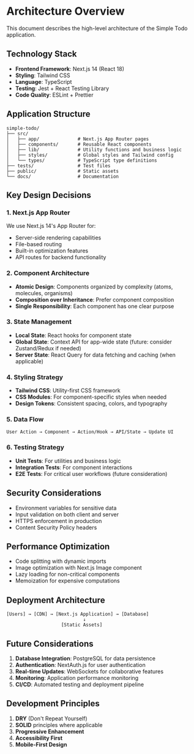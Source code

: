 # Architecture Overview

This document describes the high-level architecture of the Simple Todo application.

## Technology Stack

- **Frontend Framework**: Next.js 14 (React 18)
- **Styling**: Tailwind CSS
- **Language**: TypeScript
- **Testing**: Jest + React Testing Library
- **Code Quality**: ESLint + Prettier

## Application Structure

```
simple-todo/
├── src/
│   ├── app/              # Next.js App Router pages
│   ├── components/       # Reusable React components
│   ├── lib/              # Utility functions and business logic
│   ├── styles/           # Global styles and Tailwind config
│   └── types/            # TypeScript type definitions
├── tests/                # Test files
├── public/               # Static assets
└── docs/                 # Documentation
```

## Key Design Decisions

### 1. Next.js App Router
We use Next.js 14's App Router for:
- Server-side rendering capabilities
- File-based routing
- Built-in optimization features
- API routes for backend functionality

### 2. Component Architecture
- **Atomic Design**: Components organized by complexity (atoms, molecules, organisms)
- **Composition over Inheritance**: Prefer component composition
- **Single Responsibility**: Each component has one clear purpose

### 3. State Management
- **Local State**: React hooks for component state
- **Global State**: Context API for app-wide state (future: consider Zustand/Redux if needed)
- **Server State**: React Query for data fetching and caching (when applicable)

### 4. Styling Strategy
- **Tailwind CSS**: Utility-first CSS framework
- **CSS Modules**: For component-specific styles when needed
- **Design Tokens**: Consistent spacing, colors, and typography

### 5. Data Flow

```
User Action → Component → Action/Hook → API/State → Update UI
```

### 6. Testing Strategy
- **Unit Tests**: For utilities and business logic
- **Integration Tests**: For component interactions
- **E2E Tests**: For critical user workflows (future consideration)

## Security Considerations

- Environment variables for sensitive data
- Input validation on both client and server
- HTTPS enforcement in production
- Content Security Policy headers

## Performance Optimization

- Code splitting with dynamic imports
- Image optimization with Next.js Image component
- Lazy loading for non-critical components
- Memoization for expensive computations

## Deployment Architecture

```
[Users] → [CDN] → [Next.js Application] → [Database]
                            ↓
                    [Static Assets]
```

## Future Considerations

1. **Database Integration**: PostgreSQL for data persistence
2. **Authentication**: NextAuth.js for user authentication
3. **Real-time Updates**: WebSockets for collaborative features
4. **Monitoring**: Application performance monitoring
5. **CI/CD**: Automated testing and deployment pipeline

## Development Principles

1. **DRY** (Don't Repeat Yourself)
2. **SOLID** principles where applicable
3. **Progressive Enhancement**
4. **Accessibility First**
5. **Mobile-First Design**